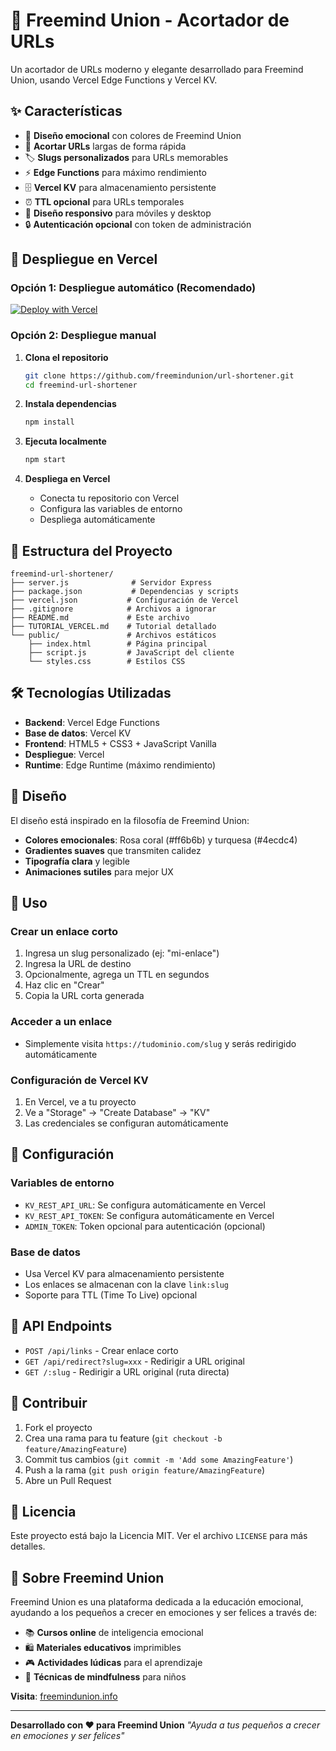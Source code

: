 # 🔗 Freemind Union - Acortador de URLs

Un acortador de URLs moderno y elegante desarrollado para Freemind Union, usando Vercel Edge Functions y Vercel KV.

## ✨ Características

- 🎨 **Diseño emocional** con colores de Freemind Union
- 🔗 **Acortar URLs** largas de forma rápida
- 🏷️ **Slugs personalizados** para URLs memorables
- ⚡ **Edge Functions** para máximo rendimiento
- 🗄️ **Vercel KV** para almacenamiento persistente
- ⏰ **TTL opcional** para URLs temporales
- 📱 **Diseño responsivo** para móviles y desktop
- 🔒 **Autenticación opcional** con token de administración

## 🚀 Despliegue en Vercel

### Opción 1: Despliegue automático (Recomendado)

[![Deploy with Vercel](https://vercel.com/button)](https://vercel.com/new/clone?repository-url=https://github.com/freemindunion/url-shortener)

### Opción 2: Despliegue manual

1. **Clona el repositorio**
   ```bash
   git clone https://github.com/freemindunion/url-shortener.git
   cd freemind-url-shortener
   ```

2. **Instala dependencias**
   ```bash
   npm install
   ```

3. **Ejecuta localmente**
   ```bash
   npm start
   ```

4. **Despliega en Vercel**
   - Conecta tu repositorio con Vercel
   - Configura las variables de entorno
   - Despliega automáticamente

## 📁 Estructura del Proyecto

```
freemind-url-shortener/
├── server.js              # Servidor Express
├── package.json           # Dependencias y scripts
├── vercel.json           # Configuración de Vercel
├── .gitignore            # Archivos a ignorar
├── README.md             # Este archivo
├── TUTORIAL_VERCEL.md    # Tutorial detallado
└── public/               # Archivos estáticos
    ├── index.html        # Página principal
    ├── script.js         # JavaScript del cliente
    └── styles.css        # Estilos CSS
```

## 🛠️ Tecnologías Utilizadas

- **Backend**: Vercel Edge Functions
- **Base de datos**: Vercel KV
- **Frontend**: HTML5 + CSS3 + JavaScript Vanilla
- **Despliegue**: Vercel
- **Runtime**: Edge Runtime (máximo rendimiento)

## 🎨 Diseño

El diseño está inspirado en la filosofía de Freemind Union:
- **Colores emocionales**: Rosa coral (#ff6b6b) y turquesa (#4ecdc4)
- **Gradientes suaves** que transmiten calidez
- **Tipografía clara** y legible
- **Animaciones sutiles** para mejor UX

## 📖 Uso

### Crear un enlace corto
1. Ingresa un slug personalizado (ej: "mi-enlace")
2. Ingresa la URL de destino
3. Opcionalmente, agrega un TTL en segundos
4. Haz clic en "Crear"
5. Copia la URL corta generada

### Acceder a un enlace
- Simplemente visita `https://tudominio.com/slug` y serás redirigido automáticamente

### Configuración de Vercel KV
1. En Vercel, ve a tu proyecto
2. Ve a "Storage" → "Create Database" → "KV"
3. Las credenciales se configuran automáticamente

## 🔧 Configuración

### Variables de entorno
- `KV_REST_API_URL`: Se configura automáticamente en Vercel
- `KV_REST_API_TOKEN`: Se configura automáticamente en Vercel
- `ADMIN_TOKEN`: Token opcional para autenticación (opcional)

### Base de datos
- Usa Vercel KV para almacenamiento persistente
- Los enlaces se almacenan con la clave `link:slug`
- Soporte para TTL (Time To Live) opcional

## 📝 API Endpoints

- `POST /api/links` - Crear enlace corto
- `GET /api/redirect?slug=xxx` - Redirigir a URL original
- `GET /:slug` - Redirigir a URL original (ruta directa)

## 🤝 Contribuir

1. Fork el proyecto
2. Crea una rama para tu feature (`git checkout -b feature/AmazingFeature`)
3. Commit tus cambios (`git commit -m 'Add some AmazingFeature'`)
4. Push a la rama (`git push origin feature/AmazingFeature`)
5. Abre un Pull Request

## 📄 Licencia

Este proyecto está bajo la Licencia MIT. Ver el archivo `LICENSE` para más detalles.

## 🌟 Sobre Freemind Union

Freemind Union es una plataforma dedicada a la educación emocional, ayudando a los pequeños a crecer en emociones y ser felices a través de:

- 📚 **Cursos online** de inteligencia emocional
- 🛍️ **Materiales educativos** imprimibles
- 🎮 **Actividades lúdicas** para el aprendizaje
- 🧘 **Técnicas de mindfulness** para niños

**Visita**: [freemindunion.info](https://freemindunion.info)

---

**Desarrollado con ❤️ para Freemind Union**
*"Ayuda a tus pequeños a crecer en emociones y ser felices"*